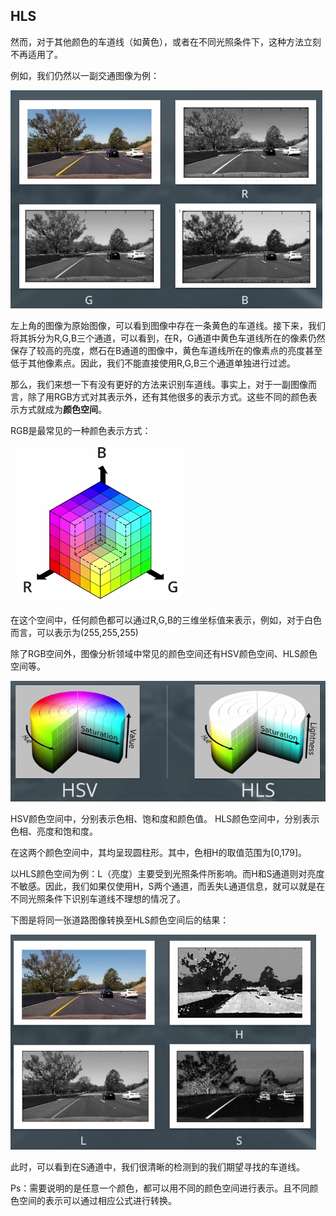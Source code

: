## HLS

然而，对于其他颜色的车道线（如黄色），或者在不同光照条件下，这种方法立刻不再适用了。

例如，我们仍然以一副交通图像为例：

![黄色车道线](/assets/62.jpg)

左上角的图像为原始图像，可以看到图像中存在一条黄色的车道线。接下来，我们将其拆分为R,G,B三个通道，可以看到，在R，G通道中黄色车道线所在的像素仍然保存了较高的亮度，燃石在B通道的图像中，黄色车道线所在的像素点的亮度甚至低于其他像素点。因此，我们不能直接使用R,G,B三个通道单独进行过滤。

那么，我们来想一下有没有更好的方法来识别车道线。事实上，对于一副图像而言，除了用RGB方式对其表示外，还有其他很多的表示方式。这些不同的颜色表示方式就成为**颜色空间**。

RGB是最常见的一种颜色表示方式：

![RGB空间](/assets/63.jpg)

在这个空间中，任何颜色都可以通过R,G,B的三维坐标值来表示，例如，对于白色而言，可以表示为(255,255,255)

除了RGB空间外，图像分析领域中常见的颜色空间还有HSV颜色空间、HLS颜色空间等。

![其他颜色空间](/assets/64.jpg)

HSV颜色空间中，分别表示色相、饱和度和颜色值。
HLS颜色空间中，分别表示色相、亮度和饱和度。

在这两个颜色空间中，其均呈现圆柱形。其中，色相H的取值范围为[0,179]。

以HLS颜色空间为例：L（亮度）主要受到光照条件所影响。而H和S通道则对亮度不敏感。因此，我们如果仅使用H，S两个通道，而丢失L通道信息，就可以就是在不同光照条件下识别车道线不理想的情况了。

下图是将同一张道路图像转换至HLS颜色空间后的结果：

![HLS](/assets/65.jpg)

此时，可以看到在S通道中，我们很清晰的检测到的我们期望寻找的车道线。

Ps：需要说明的是任意一个颜色，都可以用不同的颜色空间进行表示。且不同颜色空间的表示可以通过相应公式进行转换。



